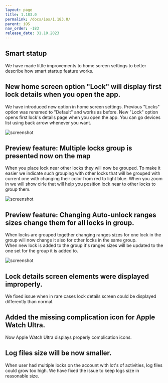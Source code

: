 ```yaml
---
layout: page
title: 1.183.0
permalink: /docs/ios/1.183.0/
parent: iOS
nav_order: -183
release_date: 31.10.2023
---
```


## Smart statup
We have made little improvements to home screen settings to better describe how smart startup feature works.

## New home screen option "Lock" will display first lock details when you open the app.
We have introduced new option in home screen settings. Previous "Locks" option was renamed to "Default" and works as before. New "Lock" option opens first lock's details page when you open the app. You can go devices list using back arrow whenever you want.

![screenshot](/tedee-release-notes/docs/ios/assets/1.183.0-always-lock.png)

## Preview feature: Multiple locks group is presented now on the map
When you place lock near other locks they will now be grouped. To make it easier we indicate such grouping with other locks that will be grouped with current one with changing their color from red to light blue.
When you zoom in we will show cirle that will help you position lock near to other locks to group them.

![screenshot](/tedee-release-notes/docs/ios/assets/1.183.0-au-lock-location.png)

## Preview feature: Changing Auto-unlock ranges sizes change them for all locks in group.
When locks are grouped together changing ranges sizes for one lock in the group will now change it also for other locks in the same group.  
When new lock is added to the group it's ranges sizes will be updated to the one set for the group it is added to.

![screenshot](/tedee-release-notes/docs/ios/assets/1.183.0-au-lock-zones.png)

## Lock details screen elements were displayed improperly.
We fixed issue when in rare cases lock details screen could be displayed differently than normal.

## Added the missing complication icon for Apple Watch Ultra.
Now Apple Watch Ultra displays properly complication icons.

## Log files size will be now smaller.
When user had multiple locks on the account with lot's of activities, log files could grow too high. We have fixed the issue to keep logs size in reasonable size.
